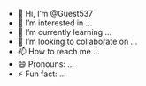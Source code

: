 - 👋 Hi, I’m @Guest537
- 👀 I’m interested in ...
- 🌱 I’m currently learning ...
- 💞️ I’m looking to collaborate on ...
- 📫 How to reach me ...
- 😄 Pronouns: ...
- ⚡ Fun fact: ...

<!---
Guest537/Guest537 is a ✨ special ✨ repository because its `README.md` (this file) appears on your GitHub profile.
You can click the Preview link to take a look at your changes.
--->
